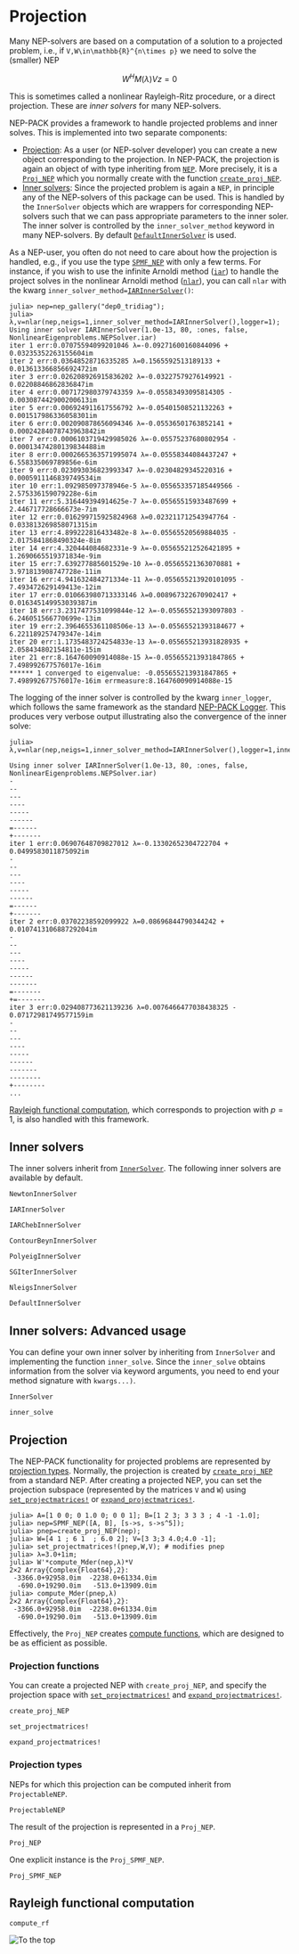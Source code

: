 # Projection

Many NEP-solvers are based on a computation of a solution
to a projected problem, i.e., if ``V,W\in\mathbb{R}^{n\times p}``
we need to solve the (smaller) NEP
```math
W^HM(λ)Vz=0
```
This is sometimes called a nonlinear Rayleigh-Ritz procedure,
or a direct projection. These are *inner solvers* for many NEP-solvers.


NEP-PACK provides a framework to handle projected problems
and inner solves. This is implemented
into two separate components:

* [Projection](@ref): As a user (or NEP-solver developer) you can create a new object corresponding to the projection. In NEP-PACK, the projection is again an object of with type inheriting from [`NEP`](@ref). More precisely, it is a [`Proj_NEP`](@ref) which you normally create with the function [`create_proj_NEP`](@ref).
* [Inner solvers](@ref): Since the projected problem is again a `NEP`, in principle any of the NEP-solvers of this package can be used. This is handled by the `InnerSolver` objects which are wrappers for corresponding NEP-solvers such that we can pass appropriate parameters to the inner soler. The inner solver is controlled by the `inner_solver_method` keyword in many NEP-solvers. By default [`DefaultInnerSolver`](@ref) is used.



As a NEP-user, you often do not need to care about how the
projection is handled, e.g., if you use the type [`SPMF_NEP`](@ref)
with only a few terms. For instance,
if you wish to use the infinite Arnoldi method ([`iar`](@ref))
to handle the project solves in the nonlinear
Arnoldi method ([`nlar`](@ref)), you can call `nlar` with the kwarg `inner_solver_method=`[`IARInnerSolver`](@ref)`()`:

```julia-repl
julia> nep=nep_gallery("dep0_tridiag");
julia> λ,v=nlar(nep,neigs=1,inner_solver_method=IARInnerSolver(),logger=1);
Using inner solver IARInnerSolver(1.0e-13, 80, :ones, false, NonlinearEigenproblems.NEPSolver.iar)
iter 1 err:0.07075594099201046 λ=-0.09271600160844096 + 0.03235352263155604im
iter 2 err:0.03648528716335285 λ=0.1565592513189133 + 0.013613366856692472im
iter 3 err:0.026208926915836202 λ=-0.03227579276149921 - 0.02208846862836847im
iter 4 err:0.007172980379743359 λ=-0.05583493095814305 - 0.003087442900200613im
iter 5 err:0.006924911617556792 λ=-0.05401508521132263 + 0.001517986336058301im
iter 6 err:0.002090878656094346 λ=-0.05536501763852141 + 0.00024284078743963842im
iter 7 err:0.0006103719429985026 λ=-0.05575237680802954 - 0.00013474280139834488im
iter 8 err:0.0002665363571995074 λ=-0.05558344084437247 + 6.558335069789856e-6im
iter 9 err:0.023093036823993347 λ=-0.02304829345220316 + 0.0005911146839749534im
iter 10 err:1.092985097378946e-5 λ=-0.055653357185449566 - 2.575336159079228e-6im
iter 11 err:5.316449394914625e-7 λ=-0.05565515933487699 + 2.446717728666673e-7im
iter 12 err:0.016299715925824968 λ=0.023211712543947764 - 0.033813269858071315im
iter 13 err:4.899222816433482e-8 λ=-0.05565520569884035 - 2.0175841868490324e-8im
iter 14 err:4.320444084682331e-9 λ=-0.055655212526421895 + 1.2690665519371834e-9im
iter 15 err:7.639277885601529e-10 λ=-0.05565521363070881 + 3.971813908747728e-11im
iter 16 err:4.941632484271334e-11 λ=-0.055655213920101095 - 7.493472629149413e-12im
iter 17 err:0.010663980713333146 λ=0.008967322670902417 + 0.016345149953039387im
iter 18 err:3.2317477531099844e-12 λ=-0.05565521393097803 - 6.246051566770699e-13im
iter 19 err:2.3964655361108506e-13 λ=-0.05565521393184677 + 6.221189257479347e-14im
iter 20 err:1.1735483724254833e-13 λ=-0.055655213931828935 + 2.058434802154811e-15im
iter 21 err:8.164760090914088e-15 λ=-0.055655213931847865 + 7.498992677576017e-16im
****** 1 converged to eigenvalue: -0.055655213931847865 + 7.498992677576017e-16im errmeasure:8.164760090914088e-15
```

The logging of the inner solver is controlled by the kwarg `inner_logger`,
which follows the same framework as the standard [NEP-PACK Logger](logger.md).
This produces very verbose output illustrating
also the convergence of the inner solve:
```julia-repl
julia> λ,v=nlar(nep,neigs=1,inner_solver_method=IARInnerSolver(),logger=1,inner_logger=1);

Using inner solver IARInnerSolver(1.0e-13, 80, :ones, false, NonlinearEigenproblems.NEPSolver.iar)
-
--
---
----
-----
------
=------
+-------
iter 1 err:0.06907648709827012 λ=-0.13302652304722704 + 0.0499583011875092im
-
--
---
----
-----
------
=------
+-------
iter 2 err:0.03702238592099922 λ=0.08696844790344242 + 0.010741310688729204im
-
--
---
----
-----
------
-------
=-------
+=-------
iter 3 err:0.029408773621139236 λ=0.0076466477038438325 - 0.07172981749577159im
-
--
---
----
-----
------
-------
--------
+--------
...
```

[Rayleigh functional computation](@ref), which corresponds to projection
with $p=1$, is also handled with this framework.

## Inner solvers

The inner solvers inherit from [`InnerSolver`](@ref).
The following inner solvers are available by default.


```@docs
NewtonInnerSolver
```

```@docs
IARInnerSolver
```

```@docs
IARChebInnerSolver
```

```@docs
ContourBeynInnerSolver
```

```@docs
PolyeigInnerSolver
```

```@docs
SGIterInnerSolver
```

```@docs
NleigsInnerSolver
```

```@docs
DefaultInnerSolver
```


## Inner solvers: Advanced usage

You can define your own inner solver by
inheriting from `InnerSolver` and implementing
the function `inner_solve`. Since the `inner_solve`
obtains information from the solver via
keyword arguments, you need to end your
method signature with `kwargs...)`.

```@docs
InnerSolver
```

```@docs
inner_solve
```


## Projection

The NEP-PACK functionality for projected problems
are represented by [projection types](@ref).
Normally, the projection is created by
[`create_proj_NEP`](@ref) from a standard NEP.
After creating a projected NEP, you can set
the projection subspace (represented by the
matrices `V` and `W`) using
[`set_projectmatrices!`](@ref) or
[`expand_projectmatrices!`](@ref).
```julia-repl
julia> A=[1 0 0; 0 1.0 0; 0 0 1]; B=[1 2 3; 3 3 3 ; 4 -1 -1.0];
julia> nep=SPMF_NEP([A, B], [s->s, s->s^5]);
julia> pnep=create_proj_NEP(nep);
julia> W=[4 1 ; 6 1  ; 6.0 2]; V=[3 3;3 4.0;4.0 -1];
julia> set_projectmatrices!(pnep,W,V); # modifies pnep
julia> λ=3.0+1im;
julia> W'*compute_Mder(nep,λ)*V
2×2 Array{Complex{Float64},2}:
 -3366.0+92958.0im  -2238.0+61334.0im
  -690.0+19290.0im   -513.0+13909.0im
julia> compute_Mder(pnep,λ)
2×2 Array{Complex{Float64},2}:
 -3366.0+92958.0im  -2238.0+61334.0im
  -690.0+19290.0im   -513.0+13909.0im
```
Effectively, the `Proj_NEP` creates [compute functions](compute_functions.md),
which are designed to be as efficient as possible.

### Projection functions

You can create a projected NEP with `create_proj_NEP`, and specify the
projection space with 
[`set_projectmatrices!`](@ref) and [`expand_projectmatrices!`](@ref).

```@docs
create_proj_NEP
```

```@docs
set_projectmatrices!
```

```@docs
expand_projectmatrices!
```

### Projection types
NEPs for which this projection can be computed
inherit from `ProjectableNEP`.

```@docs
ProjectableNEP
```

The result of the projection is represented in a `Proj_NEP`.

```@docs
Proj_NEP
```

One explicit instance is the `Proj_SPMF_NEP`.

```@docs
Proj_SPMF_NEP
```




## Rayleigh functional computation


```@docs
compute_rf
```

![To the top](http://jarlebring.se/onepixel.png?NEPPACKDOC_INNERSOLVE)
